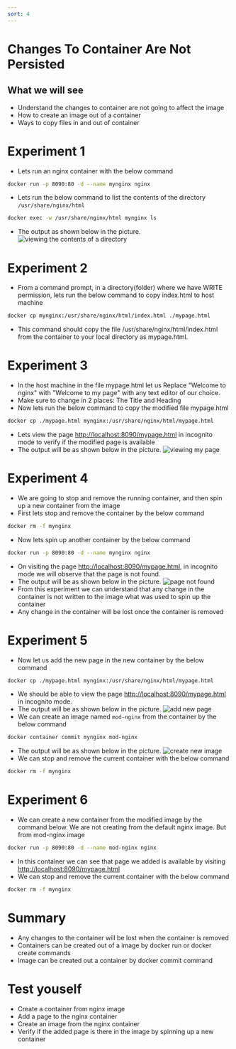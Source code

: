 ```yaml
---
sort: 4
---
```

# Changes To Container Are Not Persisted

## What we will see
 * Understand the changes to container are not going to affect the image
 * How to create an image out of a container
 * Ways to copy files in and out of container

# Experiment 1
 * Lets run an nginx container with the below command
```bash
docker run -p 8090:80 -d --name mynginx nginx
```
 * Lets run the below command to list the contents of the directory `/usr/share/nginx/html`
```bash
docker exec -w /usr/share/nginx/html mynginx ls
```
* The output as shown below in the picture.
![viewing the contents of a directory](/L03-E01-P01.png)
 
# Experiment 2
 * From a command prompt, in a directory(folder) where we have WRITE permission, lets run the below command to copy index.html to host machine
```bash
docker cp mynginx:/usr/share/nginx/html/index.html ./mypage.html
```
 * This command should copy the file /usr/share/nginx/html/index.html from the container to your local directory as mypage.html.

# Experiment 3
 * In the host machine in the file mypage.html let us Replace "Welcome to nginx" with "Welcome to my page" with any text editor of our choice.
 * Make sure to change in 2 places: The Title and Heading
 * Now lets run the below command to copy the modified file mypage.html
```bash
docker cp ./mypage.html mynginx:/usr/share/nginx/html/mypage.html
```
 * Lets view the page [http://localhost:8090/mypage.html](http://localhost:8090/mypage.html) in incognito mode to verify if the modified page is available
 * The output will be as shown below in the picture.
![viewing my page](/L03-E03-P01.png)

# Experiment 4
 * We are going to stop and remove the running container, and then spin up a new container from the image
 * First lets stop and remove the container by the below command
```bash
docker rm -f mynginx
```
 * Now lets spin up another container by the below command
```bash
docker run -p 8090:80 -d --name mynginx nginx
```
 * On visiting the page [http://localhost:8090/mypage.html](http://localhost:8090/mypage.html), in incognito mode we will observe that the page is not found.
 * The output will be as shown below in the picture.
![page not found](/L03-E04-P01.png)
 * From this experiment we can understand that any change in the container is not written to the image what was used to spin up the container
 * Any change in the container will be lost once the container is removed
 
# Experiment 5
 * Now let us add the new page in the new container by the below command 
```bash
docker cp ./mypage.html mynginx:/usr/share/nginx/html/mypage.html
```
 * We should be able to view the page [http://localhost:8090/mypage.html](http://localhost:8090/mypage.html) in incognito mode.
 * The output will be as shown below in the picture.
![add new page](/L03-E05-P01.png)
 * We can create an image named `mod-nginx` from the container by the below command 
```bash
docker container commit mynginx mod-nginx
```
* The output will be as shown below in the picture.
![create new image](/L03-E05-P02.png)
 * We can stop and remove the current container with the below command 
```bash
docker rm -f mynginx
```

# Experiment 6
 * We can create a new container from the modified image by the command below. We are not creating from the default nginx image. But from mod-nginx image
```bash
docker run -p 8090:80 -d --name mod-nginx nginx
```
 * In this container we can see that page we added is available by visiting [http://localhost:8090/mypage.html](http://localhost:8090/mypage.html)
 * We can stop and remove the current container with the below command 
```bash
docker rm -f mynginx
```

# Summary
 * Any changes to the container will be lost when the container is removed
 * Containers can be created out of a image by docker run or docker create commands
 * Image can be created out a container by docker commit command

# Test youself
 * Create a container from nginx image
 * Add a page to the nginx container
 * Create an image from the nginx container
 * Verify if the added page is there in the image by spinning up a new container

